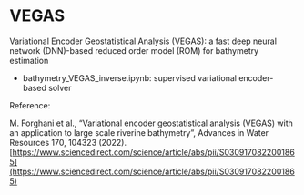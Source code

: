 # VEGAS
Variational Encoder Geostatistical Analysis (VEGAS): a fast deep neural network (DNN)-based reduced order model (ROM) for
bathymetry estimation

- bathymetry_VEGAS_inverse.ipynb: supervised variational encoder-based solver

Reference: 

M. Forghani et al., “Variational encoder geostatistical analysis (VEGAS) with an application to large scale riverine bathymetry”, Advances in Water Resources 170, 104323 (2022). [https://www.sciencedirect.com/science/article/abs/pii/S0309170822001865](https://www.sciencedirect.com/science/article/abs/pii/S0309170822001865)
